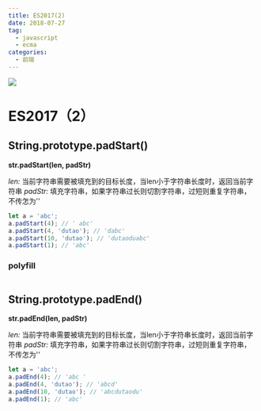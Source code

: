 ```yaml
---
title: ES2017(2)
date: 2018-07-27
tag: 
  - javascript
  - ecma
categories:
  - 前端
---
```

![](/imgs/javascript/theme/ecma.png)

# ES2017（2）

## String.prototype.padStart()

**str.padStart(len, padStr)**

*len:* 当前字符串需要被填充到的目标长度，当len小于字符串长度时，返回当前字符串
*padStr:* 填充字符串，如果字符串过长则切割字符串，过短则重复字符串，不传怎为''

```javascript
let a = 'abc';
a.padStart(4); // ' abc'
a.padStart(4, 'dutao'); // 'dabc'
a.padStart(10, 'dutao'); // 'dutaoduabc'
a.padStart(1); // 'abc'
```

### polyfill

```javascript

```

## String.prototype.padEnd()

**str.padEnd(len, padStr)**

*len:* 当前字符串需要被填充到的目标长度，当len小于字符串长度时，返回当前字符串
*padStr:* 填充字符串，如果字符串过长则切割字符串，过短则重复字符串，不传怎为''

```javascript
let a = 'abc';
a.padEnd(4); // 'abc '
a.padEnd(4, 'dutao'); // 'abcd'
a.padEnd(10, 'dutao'); // 'abcdutaodu'
a.padEnd(1); // 'abc'
```

